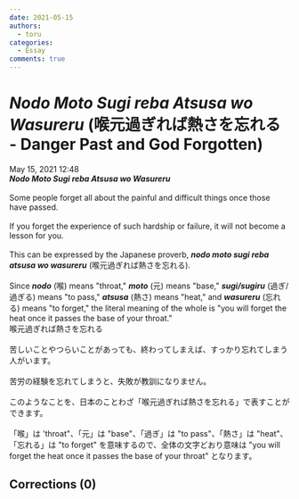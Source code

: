 ```yaml
---
date: 2021-05-15
authors:
  - toru
categories:
  - Essay
comments: true
---
```


# <strong><em>Nodo Moto Sugi reba Atsusa wo Wasureru</strong></em> (喉元過ぎれば熱さを忘れる - Danger Past and God Forgotten)
<div class="date">May 15, 2021 12:48</div>
<div id="post"><div id="body_show_ori">
<strong><em>Nodo Moto Sugi reba Atsusa wo Wasureru</strong></em><br/><br/>Some people forget all about the painful and difficult things once those have passed.<br/><br/>If you forget the experience of such hardship or failure, it will not become a lesson for you.<br/><br/>This can be expressed by the Japanese proverb, <strong><em>nodo moto sugi reba atsusa wo wasureru</em></strong> (喉元過ぎれば熱さを忘れる).<br/><br/>Since <strong><em>nodo</em></strong> (喉) means "throat," <strong><em>moto</em></strong> (元) means "base," <strong><em>sugi/sugiru</em></strong> (過ぎ/過ぎる) means "to pass," <strong><em>atsusa</em></strong> (熱さ) means "heat," and <strong><em>wasureru</em></strong> (忘れる) means "to forget," the literal meaning of the whole is "you will forget the heat once it passes the base of your throat."
</div></div>

<!-- more -->

<div id="post_ja"><div id="body_show_mo">
喉元過ぎれば熱さを忘れる<br/><br/>苦しいことやつらいことがあっても、終わってしまえば、すっかり忘れてしまう人がいます。<br/><br/>苦労の経験を忘れてしまうと、失敗が教訓になりません。<br/><br/>このようなことを、日本のことわざ「喉元過ぎれば熱さを忘れる」で表すことができます。<br/><br/>「喉」は 'throat"、「元」は "base"、「過ぎ」は "to pass"、「熱さ」は "heat"、「忘れる」は "to forget" を意味するので、全体の文字どおり意味は "you will forget the heat once it passes the base of your throat" となります。
</div></div>

## Corrections (0)
